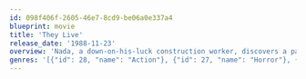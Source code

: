```yaml
---
id: 098f406f-2605-46e7-8cd9-be06a0e337a4
blueprint: movie
title: 'They Live'
release_date: '1988-11-23'
overview: 'Nada, a down-on-his-luck construction worker, discovers a pair of special sunglasses. Wearing them, he is able to see the world as it really is: people being bombarded by media and government with messages like "Stay Asleep", "No Imagination", "Submit to Authority". Even scarier is that he is able to see that some usually normal-looking people are in fact ugly aliens in charge of the massive campaign to keep humans subdued.'
genres: '[{"id": 28, "name": "Action"}, {"id": 27, "name": "Horror"}, {"id": 878, "name": "Science Fiction"}, {"id": 53, "name": "Thriller"}]'
---
```

